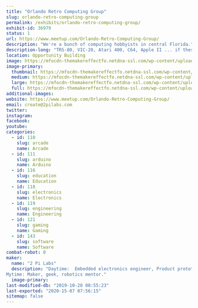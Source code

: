 ```yaml
---
title: "Orlando Retro Computing Group"
slug: orlando-retro-computing-group
permalink: /exhibits/orlando-retro-computing-group/
exhibit-id: 36979
status: 1
url: https://www.meetup.com/Orlando-Retro-Computing-Group/
description: "We're a bunch of computing hobbyists in central Florida."
description-long: "TRS-80, VIC-20, Atari 400, C64, Apple II ... if these terms mean anything to you, then you need to join us.  We're just a bunch of hobbyists gathering at MakerFX Makerspace in Orlando, FL to discuss, work on, and reminisce about the early days of 8-bit home computing."
location: Opportunity Building
image: https://mfocdn-themakereffectfo.netdna-ssl.com/wp-content/uploads/2018/10/TRS-80-pic-02.jpg
image-primary:
  thumbnail: https://mfocdn-themakereffectfo.netdna-ssl.com/wp-content/uploads/2018/10/TRS-80-pic-02-150x150.jpg
  medium: https://mfocdn-themakereffectfo.netdna-ssl.com/wp-content/uploads/2018/10/TRS-80-pic-02-300x224.jpg
  large: https://mfocdn-themakereffectfo.netdna-ssl.com/wp-content/uploads/2018/10/TRS-80-pic-02.jpg
  full: https://mfocdn-themakereffectfo.netdna-ssl.com/wp-content/uploads/2018/10/TRS-80-pic-02.jpg
additional-images:
website: https://www.meetup.com/Orlando-Retro-Computing-Group/
email: create@2pilabs.com
twitter: 
instagram: 
facebook: 
youtube: 
categories:
  - id: 110
    slug: arcade
    name: Arcade
  - id: 111
    slug: arduino
    name: Arduino
  - id: 116
    slug: education
    name: Education
  - id: 118
    slug: electronics
    name: Electronics
  - id: 119
    slug: engineering
    name: Engineering
  - id: 121
    slug: gaming
    name: Gaming
  - id: 143
    slug: software
    name: Software
combat-robot: 0
maker:
  name: "2 Pi Labs"
  description: "Daytime:  Embedded electronics engineer, Product prototyper.
Mytime: Maker, geek, robotics mentor."
  image-primary: 
last-modified-db: "2019-10-28 08:55:23"
last-exported: "2020-15-07 07:56:15"
sitemap: false
---
```

